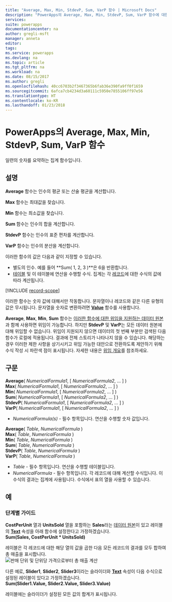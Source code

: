 ```yaml
---
title: "Average, Max, Min, StdevP, Sum, VarP 함수 | Microsoft Docs"
description: "PowerApps의 Average, Max, Min, StdevP, Sum, VarP 함수에 대한 구문과 예제를 포함한 참조 정보"
services: 
suite: powerapps
documentationcenter: na
author: gregli-msft
manager: anneta
editor: 
tags: 
ms.service: powerapps
ms.devlang: na
ms.topic: article
ms.tgt_pltfrm: na
ms.workload: na
ms.date: 08/15/2017
ms.author: gregli
ms.openlocfilehash: 40cc6703b2f3467365b6fab36e390fa9ff0f1659
ms.sourcegitcommit: 6afca7cb4234d3a60111c5950e7855106ff97e56
ms.translationtype: HT
ms.contentlocale: ko-KR
ms.lasthandoff: 01/23/2018
---
```

# <a name="average-max-min-stdevp-sum-and-varp-functions-in-powerapps"></a>PowerApps의 Average, Max, Min, StdevP, Sum, VarP 함수
일련의 숫자를 요약하는 집계 함수입니다.

## <a name="description"></a>설명
**Average** 함수는 인수의 평균 또는 산술 평균을 계산합니다.

**Max** 함수는 최대값을 찾습니다.

**Min** 함수는 최소값을 찾습니다.

**Sum** 함수는 인수의 합을 계산합니다.

**StdevP** 함수는 인수의 표준 편차를 계산합니다.

**VarP** 함수는 인수의 분산을 계산합니다.

이러한 함수의 값은 다음과 같이 지정할 수 있습니다.

* 별도의 인수. 예를 들어 **Sum( 1, 2, 3 )**은 6을 반환합니다.
* [테이블](../working-with-tables.md) 및 이 테이블에 연산을 수행할 수식.  집계는 각 [레코드](../working-with-tables.md#records)에 대한 수식의 값에 따라 계산됩니다.  

[!INCLUDE [record-scope](../includes/record-scope.md)]

이러한 함수는 숫자 값에 대해서만 작동합니다. 문자열이나 레코드와 같은 다른 유형의 값은 무시됩니다. 문자열을 숫자로 변환하려면 **[Value](function-value.md)** 함수를 사용합니다.

**Average**, **Max**, **Min**, **Sum** 함수는 [이러한 함수에 대한 위임을 지원하는 데이터 원본](../delegation-list.md)과 함께 사용하면 위임이 가능합니다.  하지만 **StdevP** 및 **VarP**는 모든 데이터 원본에 대해 위임할 수 없습니다.  위임이 지원되지 않으면 데이터의 첫 번째 부분만 검색된 다음 함수가 로컬에 적용됩니다.  결과에 전체 스토리가 나타나지 않을 수 있습니다.  해당하는 경우 이러한 제한 사항을 상기시키고 위임 가능한 대안으로 전환하도록 제안하기 위해 수식 작성 시 파란색 점이 표시됩니다. 자세한 내용은 [위임 개요](../delegation-overview.md)를 참조하세요.

## <a name="syntax"></a>구문
**Average**( *NumericalFormula1*, [ *NumericalFormula2*, ... ] )<br>**Max**( *NumericalFormula1*, [ *NumericalFormula2*, ... ] )<br>**Min**( *NumericalFormula1*, [ *NumericalFormula2*, ... ] )<br>**Sum**( *NumericalFormula1*, [ *NumericalFormula2*, ... ] )<br>**StdevP**( *NumericalFormula1*, [ *NumericalFormula2*, ... ] )<br>**VarP**( *NumericalFormula1*, [ *NumericalFormula2*, ... ] )

* *NumericalFormula(s)* - 필수 항목입니다.  연산을 수행할 숫자 값입니다.

**Average**( *Table*, *NumericalFormula* )<br>**Max**( *Table*, *NumericalFormula* )<br>**Min**( *Table*, *NumericalFormula* )<br>**Sum**( *Table*, *NumericalFormula* )<br>**StdevP**( *Table*, *NumericalFormula* )<br>**VarP**( *Table*, *NumericalFormula* )

* *Table* - 필수 항목입니다.  연산을 수행할 테이블입니다.
* *NumericalFormula* - 필수 항목입니다. 각 레코드에 대해 계산할 수식입니다. 이 수식의 결과는 집계에 사용됩니다. 수식에서 표의 열을 사용할 수 있습니다.

## <a name="examples"></a>예
### <a name="step-by-step"></a>단계별 가이드
**CostPerUnit** 열과 **UnitsSold** 열을 포함하는 **Sales**라는 [데이터 원본](../working-with-data-sources.md)이 있고 레이블의 **[Text](../controls/properties-core.md)** 속성을 아래 함수에 설정한다고 가정하겠습니다.<br>
**Sum(Sales, CostPerUnit * UnitsSold)**

레이블은 각 레코드에 대한 해당 열의 값을 곱한 다음 모든 레코드의 결과를 모두 합하여 총 매출을 표시합니다.<br>![판매 단위 및 단위당 가격으로부터 총 매출 계산](./media/function-aggregates/total-sales.png)

다른 예로, **Slider1**, **Slider2**, **Slider3**이라는 슬라이더와 **[Text](../controls/properties-core.md)** 속성이 다음 수식으로 설정된 레이블이 있다고 가정하겠습니다.<br>
**Sum(Slider1.Value, Slider2.Value, Slider3.Value)**

레이블에는 슬라이더가 설정된 모든 값의 합계가 표시됩니다.

